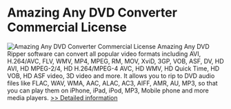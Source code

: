 # Amazing Any DVD Converter Commercial License
![Amazing Any DVD Converter Commercial License](https://mycommerce.akamaized.net/api/pimages/P300909228/BIG/300909228.PNG)
Amazing Any DVD Ripper software can convert all popular video formats including AVI, H.264/AVC, FLV, WMV, MP4, MPEG, RM, MOV, XviD, 3GP, VOB, ASF, DV, HD AVI, HD MPEG-2/4, HD H.264/MPEG-4 AVC, HD WMV, HD Quick Time, HD VOB, HD ASF video, 3D video and more. It allows you to rip to DVD audio files like FLAC, WAV, WMA, AAC, ALAC, AC3, AIFF, AMR, AU, MP3, so that you can play them on iPhone, iPad, iPod, MP3, Mobile phone and more media players.
[>> Detailed information](https://secure.shareit.com/shareit/product.html?productid=300909228&affiliateid=200057808)